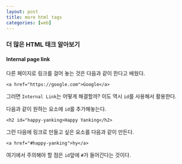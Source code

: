 ```yaml
---
layout: post
title: more html tags
categories: [web]
---
```


### 더 많은 HTML 태크 알아보기

#### Internal page link

다른 페이지로 링크를 걸어 놓는 것은 다음과 같이 한다고 배웠다. 

```
<a href="https://google.com">Google</a>
```

그러면 `Internal Link`는 어떻게 해결할까? 이도 역시 `id`를 사용해서 활용한다.

다음과 같이 원하는 요소에 `id`를 추가해놓는다.

```
<h2 id="happy-yanking>Happy Yanking</h2>
```

그런 다음에 링크로 만들고 싶은 요소를 다음과 같이 만든다.

```
<a href="#happy-yanking">hy</a>
```

여기에서 주의해야 할 점은 `id`앞에 `#`가 들어간다는 것이다.
